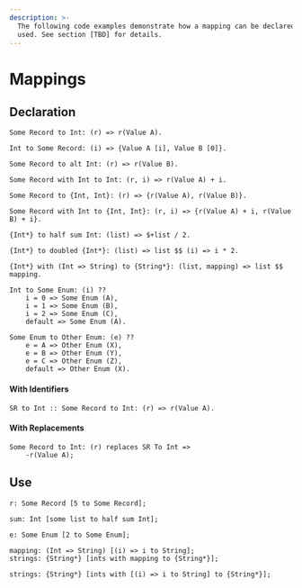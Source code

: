 ```yaml
---
description: >-
  The following code examples demonstrate how a mapping can be declared and
  used. See section [TBD] for details.
---
```


# Mappings

## Declaration

```
Some Record to Int: (r) => r(Value A).
```

```
Int to Some Record: (i) => {Value A [i], Value B [0]}.
```

```
Some Record to alt Int: (r) => r(Value B).
```

```
Some Record with Int to Int: (r, i) => r(Value A) + i.
```

```
Some Record to {Int, Int}: (r) => {r(Value A), r(Value B)}.
```

```
Some Record with Int to {Int, Int}: (r, i) => {r(Value A) + i, r(Value B) + i}.
```

```
{Int*} to half sum Int: (list) => $+list / 2.
```

```
{Int*} to doubled {Int*}: (list) => list $$ (i) => i * 2.
```

```
{Int*} with (Int => String) to {String*}: (list, mapping) => list $$ mapping.
```

```
Int to Some Enum: (i) ??
    i = 0 => Some Enum (A),
    i = 1 => Some Enum (B),
    i = 2 => Some Enum (C),
    default => Some Enum (A).
```

```
Some Enum to Other Enum: (e) ??
    e = A => Other Enum (X),
    e = B => Other Enum (Y),
    e = C => Other Enum (Z),
    default => Other Enum (X).
```

#### With Identifiers

```
SR to Int :: Some Record to Int: (r) => r(Value A).
```

#### With Replacements

```
Some Record to Int: (r) replaces SR To Int => 
    -r(Value A);
```

## Use

```
r: Some Record [5 to Some Record];
```

```
sum: Int [some list to half sum Int];
```

```
e: Some Enum [2 to Some Enum];
```

```
mapping: (Int => String) [(i) => i to String];
strings: {String*} [ints with mapping to {String*}];
```

```
strings: {String*} [ints with [(i) => i to String] to {String*}];
```
